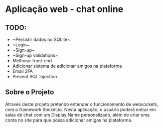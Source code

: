 # Aplicação web - chat online

## TODO:

- ~Persistir dados no SQLite~
- ~Login~
- ~Sign-up~
- ~Sign-up validations~
- Melhorar front-end
- Adicionar sistema de adicionar amigos na plataforma
- Email 2FA
- Prevent SQL Injection

## Sobre o Projeto
Através deste projeto pretendo entender o funcionamento de websockets, com o framework Socket.io. 
Nesta aplicação, o usuário poderá entrar em salas de chat com um Display Name personalizado, além de criar uma conta no site para que possa adicionar amigos na plataforma.
